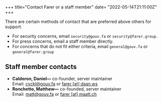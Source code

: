 +++
title="Contact Farer or a staff member"
date= "2022-05-14T21:11:00Z"
+++

There are certain methods of contact that are preferred above others for support.

- For security concerns, email `security@gouv.fa` or `security@farer.group`.
- For press concerns, email a staff member directly.
- For concerns that do not fit either criteria, email `general@gouv.fa` or `general@farer.group` 

## Staff member contacts
- **Calderon, Daniel—** co-founder, server maintainer<br/>
  Email: [cyckl@gouv.fa](mailto:cyckl@gouv.fa) or [farer [at] daan.ws](mailto:farer@daan.ws)
- **Ronchetto, Matthew—** co-founded, server maintainer<br/>
  Email: [matt@gouv.fa](mailto:matt@gouv.fa) or [farer [at] maatt.ch](mailto:farer@maatt.ch)
